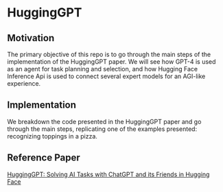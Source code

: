 # HuggingGPT

## Motivation
The primary objective of this repo is to go through the main steps of the 
implementation of the HuggingGPT paper. We will see how GPT-4 is used as an agent
for task planning and selection, and how Hugging Face Inference Api is used to 
connect several expert models for an AGI-like experience.

## Implementation
We breakdown the code presented in the HuggingGPT paper and go through the main steps,
replicating one of the examples presented: recognizing toppings in a pizza.

## Reference Paper
[HuggingGPT: Solving AI Tasks with ChatGPT and its Friends in Hugging Face](https://arxiv.org/abs/2303.17580)
